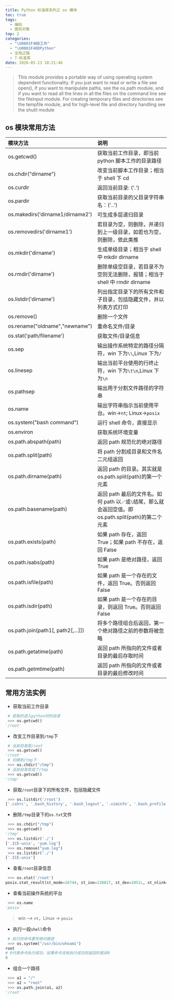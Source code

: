 ```yaml
---
title: Python 标准库系列之 os 模块
toc: true
tags:
  - 编码
  - 面向对象
top: 2
categories:
  - "\U0001F4BB工作"
  - "\U0001F40DPython"
  - 全栈之路
  - 7-标准库
date: 2020-05-23 18:21:46
---
```


> This module provides a portable way of using operating system dependent functionality. If you just want to read or write a file see open(), if you want to manipulate paths, see the os.path module, and if you want to read all the lines in all the files on the command line see the fileinput module. For creating temporary files and directories see the tempfile module, and for high-level file and directory handling see the shutil module

## os 模块常用方法

|模块方法|说明|
|:--|:--|
|os.getcwd()|获取当前工作目录，即当前 python 脚本工作的目录路径|
|os.chdir("dirname")|改变当前脚本工作目录；相当于 shell 下 cd|
|os.curdir|返回当前目录: ('.')|
|os.pardir|获取当前目录的父目录字符串名：('..')|
|os.makedirs('dirname1/dirname2')|可生成多层递归目录|
|os.removedirs('dirname1')|若目录为空，则删除，并递归到上一级目录，如若也为空，则删除，依此类推|
|os.mkdir('dirname')|生成单级目录；相当于 shell 中 mkdir dirname|
|os.rmdir('dirname')|删除单级空目录，若目录不为空则无法删除，报错；相当于 shell 中 rmdir dirname|
|os.listdir('dirname')|列出指定目录下的所有文件和子目录，包括隐藏文件，并以列表方式打印|
|os.remove()|删除一个文件|
|os.rename("oldname","newname")|重命名文件/目录|
|os.stat('path/filename')|获取文件/目录信息|
|os.sep|输出操作系统特定的路径分隔符，win 下为`\\`,Linux 下为`/`|
|os.linesep|输出当前平台使用的行终止符，win 下为`\t\n`,Linux 下为`\n`|
|os.pathsep|输出用于分割文件路径的字符串|
|os.name|输出字符串指示当前使用平台。win->`nt`; Linux->`posix`|
|os.system("bash command")|运行 shell 命令，直接显示|
|os.environ|获取系统环境变量|
|os.path.abspath(path)|返回 path 规范化的绝对路径|
|os.path.split(path)|将 path 分割成目录和文件名二元组返回|
|os.path.dirname(path)|返回 path 的目录。其实就是 os.path.split(path)的第一个元素|
|os.path.basename(path)|返回 path 最后的文件名。如何 path 以`／`或`\`结尾，那么就会返回空值。即 os.path.split(path)的第二个元素|
|os.path.exists(path)|如果 path 存在，返回 True；如果 path 不存在，返回 False|
|os.path.isabs(path)|如果 path 是绝对路径，返回 True|
|os.path.isfile(path)|如果 path 是一个存在的文件，返回 True。否则返回 False|
|os.path.isdir(path)|如果 path 是一个存在的目录，则返回 True。否则返回 False|
|os.path.join(path1[, path2[,...]])|将多个路径组合后返回，第一个绝对路径之前的参数将被忽略|
|os.path.getatime(path)|返回 path 所指向的文件或者目录的最后存取时间|
|os.path.getmtime(path)|返回 path 所指向的文件或者目录的最后修改时间|

## 常用方法实例

- 获取当前工作目录

```python
 # 获取的进入python时的目录
 >>> os.getcwd()
'/root'
```

- 改变工作目录到`/tmp`下

```python
 # 当前目录是/root
 >>> os.getcwd()
'/root'
 # 切换到/tmp下
 >>> os.chdir("/tmp")
 # 当前目录变成了/tmp
 >>> os.getcwd()     
'/tmp'
```

- 获取`/root`目录下的所有文件，包括隐藏文件

```python
 >>> os.listdir('/root')
['.cshrc', '.bash_history', '.bash_logout', '.viminfo', '.bash_profile', '.tcshrc', 'scripts.py', '.bashrc', 'modules']
```

- 删除`/tmp`目录下的`os.txt`文件

```python
 >>> os.chdir("/tmp") 
 >>> os.getcwd()     
'/tmp'
 >>> os.listdir('./')   
['.ICE-unix', 'yum.log']
 >>> os.remove("yum.log")
 >>> os.listdir('./')    
['.ICE-unix']
```

- 查看`/root`目录信息

```python
 >>> os.stat('/root')        
posix.stat_result(st_mode=16744, st_ino=130817, st_dev=2051L, st_nlink=3, st_uid=0, st_gid=0, st_size=4096, st_atime=1463668203, st_mtime=1463668161, st_ctime=1463668161)
```

- 查看当前操作系统的平台

```python
 >>> os.name
'posix'
```

> win --> `nt`，Linux -> `posix`

- 执行一段`shell`命令

```python
 # 执行的命令要写绝对路径
 >>> os.system("/usr/bin/whoami")    
root
# 0代表命令执行成功，如果命令没有执行成功则返回的是非0
0
```

- 组合一个路径

```python
 >>> a1 = "/"
 >>> a2 = "root"
 >>> os.path.join(a1, a2)
'/root'
```